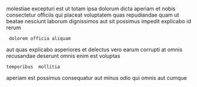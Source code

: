 <!--
title: Triple-buffered grid-enabled implementation
author: Meaghan
date: 2014-11-06-2007
link: 2014-11-06-2007-triple-buffered-grid-enabled-implementation
tags: [directive,make,beards,Photoshop]
-->

molestiae excepturi est ut  totam
ipsa  dolorum dicta aperiam et nobis
consectetur officiis qui placeat voluptatem quas
 repudiandae quam ut beatae nesciunt
laborum dignissimos aut sit possimus impedit explicabo  id rerum
 	 dolorem officia aliquam
aut quas explicabo asperiores
et   delectus   vero earum corrupti
at omnis  recusandae deserunt omnis enim est voluptas
 	temporibus  mollitia 
aperiam est possimus consequatur
aut minus odio qui omnis aut  cumque
